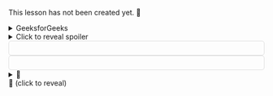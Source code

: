 This lesson has not been created yet. 
🥠 
 <!DOCTYPE html> 
<body> 
	<details> 
		<summary>GeeksforGeeks</summary> 
		A Computer Science Portal for Geeks and Freaks
	</details>		 
</body> 
</html> 

<details>
  <summary>Click to reveal spoiler</summary>
  Spoiler content goes here.
</details>

<details style="border: 1px solid #ddd; border-radius: 5px; cursor: pointer; padding: 5px;">
  <summary style="outline: none; color: transparent; cursor: pointer;">Spoiler Text (click to reveal)</summary>
  <p>This is the hidden spoiler content.</p>
</details>


<details style="border: 1px solid #ddd; border-radius: 5px; cursor: pointer; padding: 5px;">
  <summary style="outline: none; color: transparent; cursor: pointer;">🥠 (click to reveal)</summary>
  <p>Your code is like a well-crafted function - efficient, elegant, and always returns success.</p>
</details>

<details style="cursor: pointer;">
  <summary style="outline: none; user-select: none;">🥠</summary>
  This is the hidden spoiler content.
</details>


<details style="cursor: pointer;">
  <summary style="outline: none; user-select: none; list-style-type: none; margin-bottom: -1px;">🥠 (click to reveal)</summary>
  Fooooooo.
</details>
